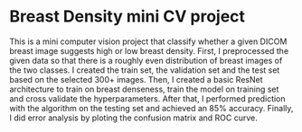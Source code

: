 # Breast Density mini CV project 
This is a mini computer vision project that classify whether a given DICOM breast image suggests high or low breast density. First, I preprocessed the given data so that there is a roughly even distribution of breast images of the two classes. I created the train set, the validation set and the test set based on the selected 300+ images. Then, I created a basic ResNet architecture to train on breast denseness, train the model on training set and cross validate the hyperparameters. After that, I performed prediction with the algorithm on the testing set and achieved an 85% accuracy. Finally, I did error analysis by ploting the confusion matrix and ROC curve.
